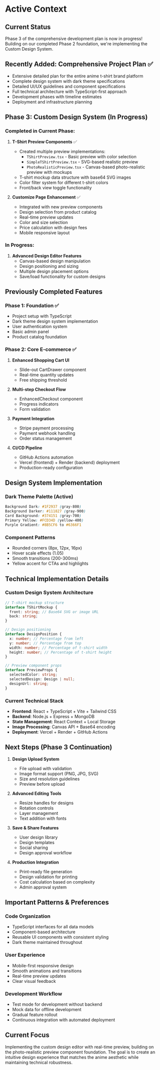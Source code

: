# Active Context

## Current Status
Phase 3 of the comprehensive development plan is now in progress! Building on our completed Phase 2 foundation, we're implementing the Custom Design System.

## Recently Added: Comprehensive Project Plan ✅
- Extensive detailed plan for the entire anime t-shirt brand platform
- Complete design system with dark theme specifications
- Detailed UI/UX guidelines and component specifications
- Full technical architecture with TypeScript-first approach
- Development phases with timeline estimates
- Deployment and infrastructure planning

## Phase 3: Custom Design System (In Progress)

### Completed in Current Phase:
1. **T-Shirt Preview Components** ✅
   - Created multiple preview implementations:
     - `TShirtPreview.tsx` - Basic preview with color selection
     - `SimpleTShirtPreview.tsx` - SVG-based realistic preview
     - `PhotoRealisticPreview.tsx` - Canvas-based photo-realistic preview with mockups
   - T-shirt mockup data structure with base64 SVG images
   - Color filter system for different t-shirt colors
   - Front/back view toggle functionality

2. **Customize Page Enhancement** ✅
   - Integrated with new preview components
   - Design selection from product catalog
   - Real-time preview updates
   - Color and size selection
   - Price calculation with design fees
   - Mobile responsive layout

### In Progress:
1. **Advanced Design Editor Features**
   - Canvas-based design manipulation
   - Design positioning and sizing
   - Multiple design placement options
   - Save/load functionality for custom designs

## Previously Completed Features

### Phase 1: Foundation ✅
- Project setup with TypeScript
- Dark theme design system implementation
- User authentication system
- Basic admin panel
- Product catalog foundation

### Phase 2: Core E-commerce ✅
1. **Enhanced Shopping Cart UI**
   - Slide-out CartDrawer component
   - Real-time quantity updates
   - Free shipping threshold

2. **Multi-step Checkout Flow**
   - EnhancedCheckout component
   - Progress indicators
   - Form validation

3. **Payment Integration**
   - Stripe payment processing
   - Payment webhook handling
   - Order status management

4. **CI/CD Pipeline**
   - GitHub Actions automation
   - Vercel (frontend) + Render (backend) deployment
   - Production-ready configuration

## Design System Implementation

### Dark Theme Palette (Active)
```css
Background Dark: #1F2937 (gray-800)
Background Darker: #111827 (gray-900)
Card Background: #374151 (gray-700)
Primary Yellow: #FCD34D (yellow-400)
Purple Gradient: #8B5CF6 to #6366F1
```

### Component Patterns
- Rounded corners (8px, 12px, 16px)
- Hover scale effects (1.05)
- Smooth transitions (200-300ms)
- Yellow accent for CTAs and highlights

## Technical Implementation Details

### Custom Design System Architecture
```typescript
// T-shirt mockup structure
interface TShirtMockup {
  front: string; // Base64 SVG or image URL
  back: string;
}

// Design positioning
interface DesignPosition {
  x: number; // Percentage from left
  y: number; // Percentage from top
  width: number; // Percentage of t-shirt width
  height: number; // Percentage of t-shirt height
}

// Preview component props
interface PreviewProps {
  selectedColor: string;
  selectedDesign: Design | null;
  designUrl: string;
}
```

### Current Technical Stack
- **Frontend**: React + TypeScript + Vite + Tailwind CSS
- **Backend**: Node.js + Express + MongoDB
- **State Management**: React Context + Local Storage
- **Image Processing**: Canvas API + Base64 encoding
- **Deployment**: Vercel + Render + GitHub Actions

## Next Steps (Phase 3 Continuation)

1. **Design Upload System**
   - File upload with validation
   - Image format support (PNG, JPG, SVG)
   - Size and resolution guidelines
   - Preview before upload

2. **Advanced Editing Tools**
   - Resize handles for designs
   - Rotation controls
   - Layer management
   - Text addition with fonts

3. **Save & Share Features**
   - User design library
   - Design templates
   - Social sharing
   - Design approval workflow

4. **Production Integration**
   - Print-ready file generation
   - Design validation for printing
   - Cost calculation based on complexity
   - Admin approval system

## Important Patterns & Preferences

### Code Organization
- TypeScript interfaces for all data models
- Component-based architecture
- Reusable UI components with consistent styling
- Dark theme maintained throughout

### User Experience
- Mobile-first responsive design
- Smooth animations and transitions
- Real-time preview updates
- Clear visual feedback

### Development Workflow
- Test mode for development without backend
- Mock data for offline development
- Gradual feature rollout
- Continuous integration with automated deployment

## Current Focus
Implementing the custom design editor with real-time preview, building on the photo-realistic preview component foundation. The goal is to create an intuitive design experience that matches the anime aesthetic while maintaining technical robustness.
